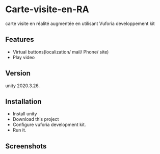 # Carte-visite-en-RA
carte visite en réalité augmentée en utilisant Vuforia developpement kit

## Features
* Virtual buttons(localization/ mail/ Phone/ site) 
* Play video

## Version
unity 2020.3.26.

## Installation

* Install unity
* Download this project
* Configure vuforia development kit.
* Run it.

## Screenshots

